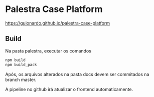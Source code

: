 # Palestra Case Platform

https://guionardo.github.io/palestra-case-platform

## Build

Na pasta palestra, executar os comandos 

```bash
npm build
npm build_pack
```

Após, os arquivos alterados na pasta docs devem ser commitados na branch master.

A pipeline no github irá atualizar o frontend automaticamente.